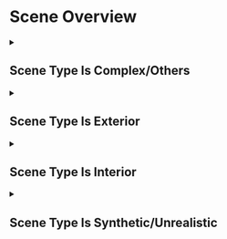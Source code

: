 # Scene Overview

<details>
<summary><h2>Scene Type Is Complex/Others</h2></summary>


<h3>🔵 Label Name:</h3>
<code>scene_type_is_complex_others</code>


<h3>📖 Definition:</h3>
Is the scene type unclear, ambiguous, or changing throughout the video (e.g., transitions between indoor and outdoor, or the setting is difficult to determine)?

<details>
<summary><h4> Question (Definition)</h4></summary>

</details>

<details>
<summary><h4> Alternative Question</h4></summary>

- Does the video contain mixed or unclear environments?

- Is the scene type inconsistent, changing between different settings?

- Does the video transition between interior and exterior shots?

- Is it difficult to determine whether the scene is indoors or outdoors?

- Does the setting lack clear spatial context?

- Is the background too abstract or stylized to determine a concrete location?

- Does the video feature multiple environments without a dominant one?

- Is the scene composition too complex to categorize simply?

</details>

<details>
<summary><h4> Prompt (Definition)</h4></summary>

- The scene type is unclear, ambiguous, or changing throughout the video (e.g., transitions between indoor and outdoor, or the setting is difficult to determine).

</details>

<details>
<summary><h4> Alternative Prompt</h4></summary>

- A video where the scene type is hard to categorize.

- A shot where the setting changes between indoor and outdoor.

- A sequence with an unclear or shifting environment.

- A video where the background lacks a clear spatial definition.

- A scene where the location is ambiguous or abstract.

- A shot with inconsistent or mixed spatial elements.

- A video where no dominant environment is clear.

- A setting that cannot be classified as purely interior, exterior, or synthetic.

</details>

<h4>🟢 Positive:</h4>
<code>self.lighting_setup.scene_type == 'complex_others'</code>

<h4>🔴 Negative:</h4>
<code>self.lighting_setup.scene_type != 'complex_others'</code>

</details>

<details>
<summary><h2>Scene Type Is Exterior</h2></summary>


<h3>🔵 Label Name:</h3>
<code>scene_type_is_exterior</code>


<h3>📖 Definition:</h3>
Is the video set in an outdoor environment?

<details>
<summary><h4> Question (Definition)</h4></summary>

</details>

<details>
<summary><h4> Alternative Question</h4></summary>

- Is the scene taking place outside in an open environment?

- Does the video primarily feature an outdoor setting?

- Is the background environment located in a natural or urban open space?

- Does the video take place in a landscape, street, or other outdoor area?

- Is the scene exposed to natural elements like the sky or open air?

- Does the video clearly depict an exterior environment?

- Is the location of the scene outdoors rather than indoors?

- Does the shot emphasize an outdoor setting?

</details>

<details>
<summary><h4> Prompt (Definition)</h4></summary>

- The video is set in an outdoor environment.

</details>

<details>
<summary><h4> Alternative Prompt</h4></summary>

- A video primarily taking place in an open outdoor space.

- A sequence where the setting is clearly outside.

- A shot showing an environment exposed to open air.

- A scene depicting an exterior location such as a park or street.

- A video where the primary setting is outside in nature or urban areas.

- A sequence with all frames captured in an exterior space.

- A shot emphasizing an open outdoor environment.

- A video filmed within an exterior location.

</details>

<h4>🟢 Positive:</h4>
<code>self.lighting_setup.scene_type == 'exterior'</code>

<h4>🔴 Negative:</h4>
<code>self.lighting_setup.scene_type != 'exterior'</code>

</details>

<details>
<summary><h2>Scene Type Is Interior</h2></summary>


<h3>🔵 Label Name:</h3>
<code>scene_type_is_interior</code>


<h3>📖 Definition:</h3>
Is the video set in an indoor environment?

<details>
<summary><h4> Question (Definition)</h4></summary>

</details>

<details>
<summary><h4> Alternative Question</h4></summary>

- Is the scene taking place inside a building or enclosed space?

- Does the video primarily feature an indoor setting?

- Is the background environment confined to an enclosed structure?

- Does the video take place in a room, hallway, or other indoor space?

- Is the scene surrounded by walls, ceilings, or other enclosed elements?

- Does the video clearly depict an indoor environment?

- Is the location of the scene indoors rather than outdoors?

- Does the shot emphasize an enclosed, interior setting?

</details>

<details>
<summary><h4> Prompt (Definition)</h4></summary>

- The video is set in an indoor environment.

</details>

<details>
<summary><h4> Alternative Prompt</h4></summary>

- A video primarily taking place in an enclosed space.

- A sequence where the setting is clearly indoors.

- A shot showing an environment surrounded by walls and ceilings.

- A scene depicting an indoor location such as a room or corridor.

- A video where the primary setting is inside a building.

- A sequence with all frames captured in an interior space.

- A shot emphasizing an enclosed indoor environment.

- A video filmed within an interior location.

</details>

<h4>🟢 Positive:</h4>
<code>self.lighting_setup.scene_type == 'interior'</code>

<h4>🔴 Negative:</h4>
<code>self.lighting_setup.scene_type != 'interior'</code>

</details>

<details>
<summary><h2>Scene Type Is Synthetic/Unrealistic</h2></summary>


<h3>🔵 Label Name:</h3>
<code>scene_type_is_synthetic</code>


<h3>📖 Definition:</h3>
Is the video set in a synthetic or unrealistic environment with lighting effects that defy real-world physics?

<details>
<summary><h4> Question (Definition)</h4></summary>

</details>

<details>
<summary><h4> Alternative Question</h4></summary>

- Is the scene artificially generated rather than filmed in the real world?

- Does the video feature 2D animation, game graphics, or CGI environments?

- Is the background made of non-realistic or stylized elements?

- Does the video depict an environment with unrealistic lighting or physics?

- Is the scene composed of computer-generated imagery or game assets?

- Does the video show effects like exaggerated reflections or ray tracing?

- Is the scene visually distinct from real-world cinematography?

- Does the shot emphasize a synthetic, fantasy, or virtual setting?

</details>

<details>
<summary><h4> Prompt (Definition)</h4></summary>

- The video is set in a synthetic or unrealistic environment with lighting effects that defy real-world physics.

</details>

<details>
<summary><h4> Alternative Prompt</h4></summary>

- A video taking place in a digitally created world.

- A sequence with non-realistic, game-like visuals.

- A shot featuring exaggerated lighting and reflections.

- A video set in a stylized, animated, or computer-generated space.

- A sequence showing an environment with unrealistic physics or effects.

- A shot where the setting is clearly artificial or game-rendered.

- A video with CGI-heavy or virtual world visuals.

- A scene that exists entirely in a synthetic or animated world.

</details>

<h4>🟢 Positive:</h4>
<code>self.lighting_setup.scene_type == 'unrealistic_synthetic'</code>

<h4>🔴 Negative:</h4>
<code>self.lighting_setup.scene_type != 'unrealistic_synthetic'</code>

</details>

